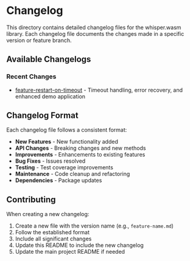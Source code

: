# Changelog

This directory contains detailed changelog files for the whisper.wasm library. Each changelog file documents the changes made in a specific version or feature branch.

## Available Changelogs

### Recent Changes

- [feature-restart-on-timeout](./feature-restart-on-timeout.md) - Timeout handling, error recovery, and enhanced demo application

## Changelog Format

Each changelog file follows a consistent format:

- **New Features** - New functionality added
- **API Changes** - Breaking changes and new methods
- **Improvements** - Enhancements to existing features
- **Bug Fixes** - Issues resolved
- **Testing** - Test coverage improvements
- **Maintenance** - Code cleanup and refactoring
- **Dependencies** - Package updates

## Contributing

When creating a new changelog:

1. Create a new file with the version name (e.g., `feature-name.md`)
2. Follow the established format
3. Include all significant changes
4. Update this README to include the new changelog
5. Update the main project README if needed
